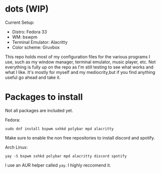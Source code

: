 # dots (WIP)
Current Setup:
- Distro: Fedora 33
- WM: bswpm
- Terminal Emulator: Alacritty
- Color scheme: Gruvbox

This repo holds most of my configuration files for the various programs I use, such as my window manager, terminal emulator, music player, etc. Not everything is fully up on the repo as I'm still testing to see what works and what I like. It's mostly for myself and my mediocrity,but if you find anything useful go ahead and take it.


# Packages to install
Not all packages are included yet.

Fedora:
<pre><code>sudo dnf install bspwm sxhkd polybar mpd alacritty</code></pre>
Make sure to enable the non free repositories to install discord and spotify.

Arch Linux:
<pre><code>yay -S bspwm sxhkd polybar mpd alacritty discord spotify</code></pre>
I use an AUR helper called `yay`. I highly reccomend it.
